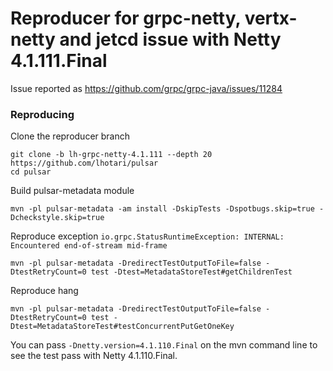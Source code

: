 # Reproducer for grpc-netty, vertx-netty and jetcd issue with Netty 4.1.111.Final

Issue reported as https://github.com/grpc/grpc-java/issues/11284

### Reproducing


Clone the reproducer branch

```shell
git clone -b lh-grpc-netty-4.1.111 --depth 20 https://github.com/lhotari/pulsar
cd pulsar
```

Build pulsar-metadata module

```shell
mvn -pl pulsar-metadata -am install -DskipTests -Dspotbugs.skip=true -Dcheckstyle.skip=true 
```

Reproduce exception `io.grpc.StatusRuntimeException: INTERNAL: Encountered end-of-stream mid-frame`

```shell
mvn -pl pulsar-metadata -DredirectTestOutputToFile=false -DtestRetryCount=0 test -Dtest=MetadataStoreTest#getChildrenTest
```

Reproduce hang

```shell
mvn -pl pulsar-metadata -DredirectTestOutputToFile=false -DtestRetryCount=0 test -Dtest=MetadataStoreTest#testConcurrentPutGetOneKey
```

You can pass `-Dnetty.version=4.1.110.Final` on the mvn command line to see the test pass with Netty 4.1.110.Final.